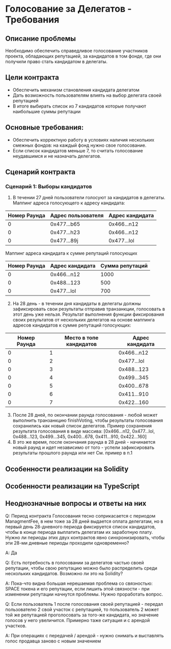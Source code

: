 # Голосование за Делегатов - Требования

## Описание проблемы
Необходимо обеспечить справедливое голосование участников проекта, обладающих репутацией, за кандидатов в том фонде, где они получили право стать кандидатом в делегаты.

## Цели контракта
- Обеспечить механизм становления кандидата делегатом
- Дать возможность пользователям влиять на выбор делегата своей репутацией
- В итоге выбирать список из 7 кандидатов которые получают наибольшие суммы репутации

## Основные требования:
- Обеспечить корректную работу в условиях наличия нескольких смежных фондов: на каждый фонд нужно свое голосование.
- Если список кандидатов меньше 7, то считать голосование неудавшимся и не назначать делегатов.

## Сценарий контракта
### Сценарий 1: Выборы кандидатов
1. В течении 27 дней пользователи голосуют за кандидатов в делегаты.
Маппинг адреса голосующего к адресу кандидата:

| Номер Раунда | Адрес пользователя | Адрес кандидата |
| ---------- | -------------- | --------------- |
| 0 | 0x477...b65 | 0x466...n12 |
| 0 | 0x477...h23 | 0x466...n12 |
| 0 | 0x477...89j | 0x477...lol |

Маппинг адреса кандидата к сумме репутаций голосующих

| Номер Раунда | Адрес кандидата | Сумма репутаций |
| ---------- | -------------- | --------------- |
| 0 | 0x466...n12 | 1000 |
| 0 | 0x488...123 | 500 |
| 0 | 0x477...lol | 700 |

2. На 28 день - в течении дня кандидаты в делегаты должны зафиксировать свои результаты отправив транзанкции, голосовать в этот день уже нельзя.
Результат выполнения функции фиксирования своих результатов от нескольких делегатов на основе маппинга адресов кандидатов к сумме репутаций голосующих:

| Номер Раунда | Место в топе кандидатов | Адрес кандидата |
| ---------- | -------------- | --------------- |
| 0 | 1 | 0x466...n12 |
| 0 | 2 | 0x477...lol |
| 0 | 3 | 0x488...123 |
| 0 | 4 | 0x499...345 |
| 0 | 5 | 0x400...678 |
| 0 | 6 | 0x411...910 |
| 0 | 7 | 0x422...160 |

3. После 28 дней, по окончании раунда голосования - любой может выполнить транзанкцию finishVoting, чтобы результаты голосования сохранились как новый список делегатов.
Пример сохранения результата голосования в виде массива:
[0x466...n12, 0x477...lol, 0x488...123, 0x499...345, 0x400...678, 0x411...910, 0x422...160]
4. В это же время, после окончания раунда в 28 дней - начинается новый раунд и идет независимо от того - успели зафиксировать результаты прошлого раунда или нет
См. пример в п.1

## Особенности реализации на Solidity

## Особенности реализации на TypeScript

## Неоднозначные вопросы и ответы на них
Q: Период контракта Голосования тесно соприкасается с периодом ManagmentFee, в нем тоже за 28 дней выдается оплата делегатам, но в первый день 28-дневного периода фиксируется список кандидатов, чтобы в конце периода выплатить делегатам их заработную плату. Нужно ли периоды этих двух контрактов явно синхронизировать, чтобы эти 28-ми дневные периоды проходили одновременно?

A: Да


Q: Есть потребность в голосовании за делегатов частью своей репутации, чтобы свою репутацию можно было распределить среди нескольких кандидатов. Возможно ли это на Solidity?

A: Пока-что видна большая нерешаемая проблема со связностью: SPACE токена и его репутации, если лишить этой связности - при изменении репутации начнутся проблемы. Нужно проработать вопрос.


Q: Если пользователь 1 после голосования своей репутацией - передал пользователю 2 свой участок с репутацией, то пользователь 2 может той же репутацией проголосовать за того-же кандидата, но значение голосов у него увеличится. Примерно таже ситуация и с арендой участков.

A: При операциях с передачей / арендой - нужно снимать и выставлять голос продавца заново с новым значением